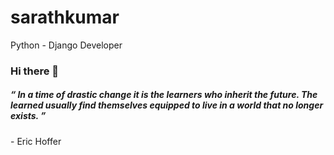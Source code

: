 # sarathkumar
Python - Django Developer

<h3>Hi there 👋</h3>


<h5>“ In a time of drastic change it is the learners who inherit the future. The learned usually find themselves equipped to live in a world that no longer exists. ”</h5> - Eric Hoffer
